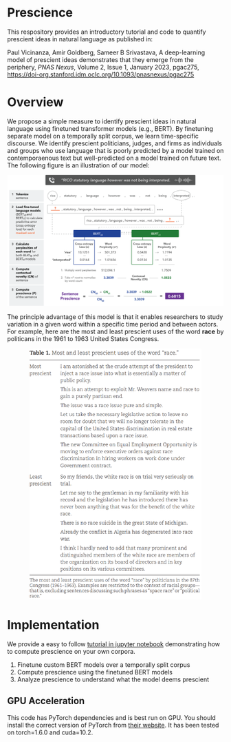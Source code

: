 # Prescience
This respository provides an introductory tutorial and code to quantify prescient ideas in natural language as published in:

Paul Vicinanza, Amir Goldberg, Sameer B Srivastava, A deep-learning model of prescient ideas demonstrates that they emerge from the periphery, *PNAS Nexus*, Volume 2, Issue 1, January 2023, pgac275, https://doi-org.stanford.idm.oclc.org/10.1093/pnasnexus/pgac275

# Overview 

We propose a simple measure to identify prescient ideas in natural language using finetuned transformer models (e.g., BERT). By finetuning separate model on a temporally split corpus, we learn time-specific discourse. We identify prescient politicians, judges, and firms as individuals and groups who use language that is poorly predicted by a model trained on contemporaenous text but well-predicted on a model trained on future text. The following figure is an illustration of our model:

<p align="center">
<img src="./figures/bert_figure.PNG" width="800">
 </p>

The principle advantage of this model is that it enables researchers to study variation in a given word within a specific time period and between actors. For example, here are the most and least prescient uses of the word **race** by politicans in the 1961 to 1963 United States Congress.

<p align="center">
  <img src="./figures/race_table.PNG" width="400">
</p>


# Implementation

We provide a easy to follow [tutorial in jupyter notebook](./src/prescience_notebook_with_example.ipynb) demonstrating how to compute prescience on your own corpora. 

1. Finetune custom BERT models over a temporally split corpus
2. Compute prescience using the finetuned BERT models
3. Analyze prescience to understand what the model deems prescient

## GPU Acceleration

This code has PyTorch dependencies and is best run on GPU. You should install the correct version of PyTorch from [their website](https://pytorch.org/get-started/locally/). It has been tested on torch=1.6.0 and cuda=10.2.
